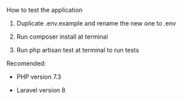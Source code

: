 How to test the application

1. Duplicate .env.example and rename the new one to .env

2. Run composer install at terminal

3. Run php artisan test at terminal to run tests 


Recomended:

 - PHP version 7.3

 - Laravel version 8
